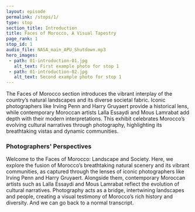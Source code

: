 ```yaml
---
layout: episode
permalink: /stops/1/
type: stop
section_title: Introduction
title: Faces of Morocco, A Visual Tapestry
page_rank: 1
stop_id: 1
audio_file: NASA_main_APU_Shutdown.mp3
hero_images:
 - path: 01-introduction-01.jpg
   alt_text: First example photo for stop 1
 - path: 01-introduction-02.jpg
   alt_text: Second example photo for stop 1
---
```


The Faces of Morocco section introduces the vibrant interplay of the country’s natural landscapes and its diverse societal fabric. Iconic photographers like Irving Penn and Harry Gruyaert provide a historical lens, while contemporary Moroccan artists Lalla Essaydi and Mous Lamrabat add depth with their modern interpretations. This exhibit celebrates Morocco’s evolving cultural narratives through photography, highlighting its breathtaking vistas and dynamic communities.

### Photographers' Perspectives

Welcome to the Faces of Morocco: Landscape and Society. Here, we explore the fusion of Morocco’s breathtaking natural scenery and its vibrant communities, as captured through the lenses of iconic photographers like Irving Penn and Harry Gruyaert. Alongside them, contemporary Moroccan artists such as Lalla Essaydi and Mous Lamrabat reflect the evolution of cultural narratives. Photography acts as a bridge, intertwining landscapes and people, creating a visual testimony of Morocco’s rich history and diversity.
And we can go back to a normal transcript.
